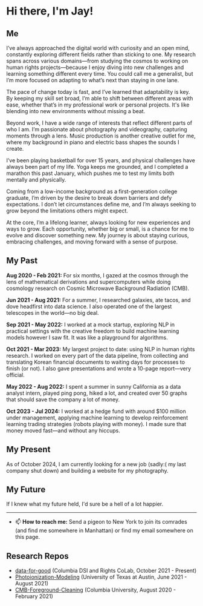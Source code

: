 # Hi there, I'm Jay!
## Me
I’ve always approached the digital world with curiosity and an open mind, constantly exploring different fields rather than sticking to one. My research spans across various domains—from studying the cosmos to working on human rights projects—because I enjoy diving into new challenges and learning something different every time. You could call me a generalist, but I’m more focused on adapting to what’s next than staying in one lane.

The pace of change today is fast, and I’ve learned that adaptability is key. By keeping my skill set broad, I’m able to shift between different areas with ease, whether that’s in my professional work or personal projects. It's like blending into new environments without missing a beat.

Beyond work, I have a wide range of interests that reflect different parts of who I am. I’m passionate about photography and videography, capturing moments through a lens. Music production is another creative outlet for me, where my background in piano and electric bass shapes the sounds I create.

I’ve been playing basketball for over 15 years, and physical challenges have always been part of my life. Yoga keeps me grounded, and I completed a marathon this past January, which pushes me to test my limits both mentally and physically.

Coming from a low-income background as a first-generation college graduate, I’m driven by the desire to break down barriers and defy expectations. I don’t let circumstances define me, and I’m always seeking to grow beyond the limitations others might expect.

At the core, I’m a lifelong learner, always looking for new experiences and ways to grow. Each opportunity, whether big or small, is a chance for me to evolve and discover something new. My journey is about staying curious, embracing challenges, and moving forward with a sense of purpose.

## My Past
**Aug 2020 - Feb 2021:** For six months, I gazed at the cosmos through the lens of mathematical derivations and supercomputers while doing cosmology research on Cosmic Microwave Background Radiation (CMB).

**Jun 2021 - Aug 2021:** For a summer, I researched galaxies, ate tacos, and dove headfirst into data science. I also operated one of the largest telescopes in the world—no big deal.

**Sep 2021 - May 2022:** I worked at a mock startup, exploring NLP in practical settings with the creative freedom to build machine learning models however I saw fit. It was like a playground for algorithms.

**Oct 2021 - Mar 2023:** My largest project to date: using NLP in human rights research. I worked on every part of the data pipeline, from collecting and translating Korean financial documents to waiting days for processes to finish (or not). I also gave presentations and wrote a 10-page report—very official.

**May 2022 - Aug 2022:** I spent a summer in sunny California as a data analyst intern, played ping pong, hiked a lot, and created over 50 graphs that should save the company a lot of money.

**Oct 2023 - Jul 2024:** I worked at a hedge fund with around $100 million under management, applying machine learning to develop reinforcement learning trading strategies (robots playing with money). I made sure that money moved fast—and without any hiccups.

## My Present
As of October 2024, I am currently looking for a new job (sadly:( my last company shut down) and building a website for my photography.

## My Future
If I knew what my future held, I'd sure be a hell of a lot happier.

---
- 📫 **How to reach me:** Send a pigeon to New York to join its comrades (and find me somewhere in Manhattan) or find my email somewhere on this page.
## Research Repos
- [data-for-good](https://github.com/jat2211/data-for-good) (Columbia DSI and Rights CoLab, October 2021 - Present)
- [Photoionization-Modeling](https://github.com/jat2211/Photoionization-Modeling) (University of Texas at Austin, June 2021 - August 2021)
- [CMB-Foreground-Cleaning](https://github.com/jat2211/CMB-Foreground-Cleaning) (Columbia University, August 2020 - February 2021)

